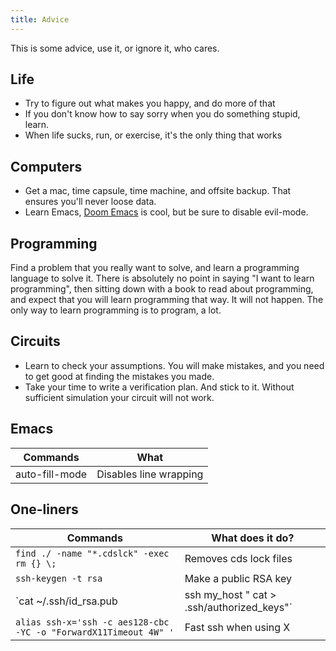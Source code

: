 ```yaml
---
title: Advice
---
```


This is some advice, use it, or ignore it, who cares.

## Life
- Try to figure out what makes you happy, and do more of that
- If you don't know how to say sorry when you do something stupid, learn.
- When life sucks, run, or exercise, it's the only thing that works

## Computers
- Get a mac, time capsule,  time machine, and offsite backup. That ensures you'll never loose data.
- Learn Emacs, [Doom Emacs](https://github.com/hlissner/doom-emacs) is cool, but be sure to
  disable evil-mode.

## Programming
Find a problem that you really want to solve, and learn a programming language to solve it. There is absolutely no point in saying "I want to learn programming", then sitting
down with a book to read about programming, and expect that you will learn programming that way. It will not happen. The only way to learn programming is to program, a lot.

## Circuits
- Learn to check your assumptions. You will make mistakes, and you need to get good at finding the mistakes you made.
- Take your time to write a verification plan. And stick to it. Without sufficient simulation your circuit will not work.

## Emacs

| Commands | What |
| -------  | ---- |
| auto-fill-mode | Disables line wrapping|
  
## One-liners

| Commands | What does it do?|
| -------- | ---------------|
|`find ./ -name "*.cdslck" -exec rm {} \;`| Removes cds lock files|
|`ssh-keygen -t rsa` | Make a public RSA key|
|`cat ~/.ssh/id_rsa.pub | ssh my_host " cat > .ssh/authorized_keys"`| Copies your public RSA key to the authorized keys, so you won't have to type the password anymore|
|`alias ssh-x='ssh -c aes128-cbc -YC -o "ForwardX11Timeout 4W" '`| Fast ssh when using X|



